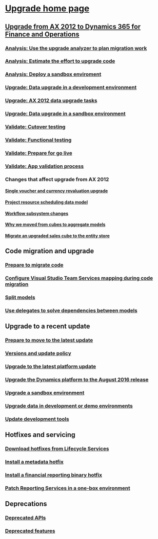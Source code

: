 # [Upgrade home page](upgrade-home-page.md)
## [Upgrade from AX 2012 to Dynamics 365 for Finance and Operations](upgrade-overview-2012.md)
### [Analysis: Use the upgrade analyzer to plan migration work](upgrade-analyzer-tool.md)
### [Analysis: Estimate the effort to upgrade code](analysis-code-upgrade.md)
### [Analysis: Deploy a sandbox enviroment](analysis-sandbox.md)
### [Upgrade: Data upgrade in a development environment](prepare-data-upgrade.md)
### [Upgrade: AX 2012 data upgrade tasks](data-upgrade-2012.md)
### [Upgrade: Data upgrade in a sandbox environment](upgrade-data-sandbox.md)
### [Validate: Cutover testing](upgrade-cutover-testing.md)
### [Validate: Functional testing](upgrade-functional-validation.md)
### [Validate: Prepare for go live](upgrade-go-live-prep.md)
### [Validate: App validation process](app-validation-process.md)

### Changes that affect upgrade from AX 2012
#### [Single voucher and currency revaluation upgrade ](single-voucher-and-currency-revaluation-upgrade.md)
#### [Project resource scheduling data model](data-model-changes-resource-management.md)
#### [Workflow subsystem changes](workflow-subsystem.md)
#### [Why we moved from cubes to aggregate models](in-memory-real-time-aggregate-models.md)
#### [Migrate an upgraded sales cube to the entity store](migrate-upgraded-cube-entity-store.md)

## Code migration and upgrade
### [Prepare to migrate code](prepare-migration.md)
### [Configure Visual Studio Team Services mapping during code migration](configure-vso-solution.md)
### [Split models](../dev-tools/model-split.md)
### [Use delegates to solve dependencies between models](delegates-migration.md)

## Upgrade to a recent update
### [Prepare to move to the latest update](upgrade-latest-update.md)
### [Versions and update policy](versions-update-policy.md)
### [Upgrade to the latest platform update](upgrade-latest-platform-update.md)
### [Upgrade the Dynamics platform to the August 2016 release](update-platform-each-release.md)
### [Upgrade a sandbox environment](upgrade-sandbox-environment.md)
### [Upgrade data in development or demo environments](upgrade-data-to-latest-update.md)
### [Update development tools](../dev-tools/update-development-tools.md)

## Hotfixes and servicing
### [Download hotfixes from Lifecycle Services](download-hotfix-lcs.md)
### [Install a metadata hotfix](install-metadata-hotfix-package.md)
### [Install a financial reporting binary hotfix](install-financial-reporting-binary-hotfix.md)
### [Patch Reporting Services in a one-box environment](patch-reporting-service-environment.md)

## Deprecations
### [Deprecated APIs](deprecated-apis.md)
### [Deprecated features](deprecated-features.md)
